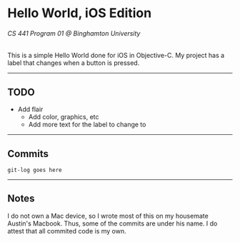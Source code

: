 # Hello World, iOS Edition
###### CS 441 Program 01 @ Binghamton University

This is a simple Hello World done for iOS in Objective-C. My project has a label that changes when a button is pressed.

----

## TODO

- Add flair
  - Add color, graphics, etc
  - Add more text for the label to change to

----

## Commits

    git-log goes here
----

## Notes

I do not own a Mac device, so I wrote most of this on my housemate Austin's Macbook. Thus, some of the commits are under his name. I do attest that all commited code is my own.
